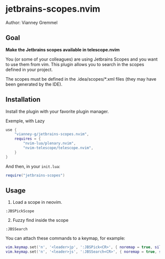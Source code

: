 # jetbrains-scopes.nvim
Author: Vianney Gremmel

## Goal

**Make the Jetbrains scopes available in telescope.nvim**

 You (or some of your colleagues) are using Jetbrains Scopes and you want to
 use them from vim. This plugin allows you to search in the scopes defined
 in your project.

 The scopes must be defined in the .idea/scopes/*.xml files (they may have been
 generated by the IDE).

## Installation

Install the plugin with your favorite plugin manager.

Exemple, with Lazy

```lua
use {
    "vianney-g/jetbrains-scopes.nvim",
    requires = {
        "nvim-lua/plenary.nvim",
        "nvim-telescope/telescope.nvim",
    }
}
```

And then, in your `init.lua`:

```lua
require("jetbrains-scopes")
```

## Usage

 1. Load a scope in neovim.

 ```
 :JBSPickScope
 ```

 2. Fuzzy find inside the scope

 ```
 :JBSSearch
 ```

You can attach these commands to a keymap, for example:

```lua
vim.keymap.set('n', '<leader>jp', ':JBSPick<CR>', { noremap = true, silent = true })
vim.keymap.set('n', '<leader>js', ':JBSSearch<CR>', { noremap = true, silent = true })
```
